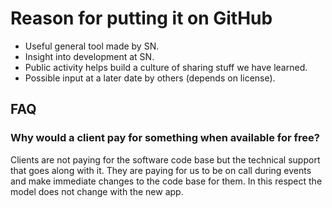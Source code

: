 # Reason for putting it on GitHub
- Useful general tool made by SN.
- Insight into development at SN.
- Public activity helps build a culture of sharing stuff we have learned.
- Possible input at a later date by others (depends on license).

## FAQ
### Why would a client pay for something when available for free?
Clients are not paying for the software code base but the technical support that goes along with it. They are paying for us to be on call during events and make immediate changes to the code base for them. In this respect the model does not change with the new app.
